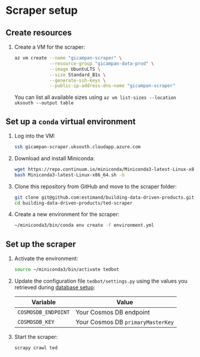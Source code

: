 # Scraper setup

## Create resources

1. Create a VM for the scraper:
   ```bash
   az vm create --name "gicampan-scraper" \
                --resource-group "gicampan-data-prod" \
                --image UbuntuLTS \
                --size Standard_B1s \
                --generate-ssh-keys \
                --public-ip-address-dns-name "gicampan-scraper"
   ```
   You can list all available sizes using `az vm list-sizes --location uksouth --output table`

## Set up a `conda` virtual environment

1. Log into the VM:
   ```bash
   ssh gicampan-scraper.uksouth.cloudapp.azure.com
   ```
1. Download and install Miniconda:
   ```bash
   wget https://repo.continuum.io/miniconda/Miniconda3-latest-Linux-x86_64.sh
   bash Miniconda3-latest-Linux-x86_64.sh -b
   ```
1. Clone this repository from GitHub and move to the scraper folder:
   ```bash
   git clone git@github.com:estimand/building-data-driven-products.git
   cd building-data-driven-products/ted-scraper
   ```
1. Create a new environment for the scraper:
   ```bash
   ~/miniconda3/bin/conda env create -f environment.yml
   ```

## Set up the scraper

1. Activate the environment:
   ```bash
   source ~/miniconda3/bin/activate tedbot
   ```
1. Update the configuration file `tedbot/settings.py` using the values you retrieved during [database setup](02-db-setup.md):

   | Variable            | Value                             |
   | ------------------- | --------------------------------- |
   | `COSMOSDB_ENDPOINT` | Your Cosmos DB endpoint           |
   | `COSMOSDB_KEY`      | Your Cosmos DB `primaryMasterKey` |
1. Start the scraper:
   ```bash
   scrapy crawl ted
   ```
